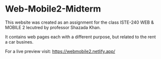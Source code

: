 # Web-Mobile2-Midterm

This website was created as an assignment for the class ISTE-240 WEB & MOBILE 2 lecutred by professor Shazada Khan.

It contains  web pages each with a different purpose, but related to the rent a car busines.

For a live preview visit: https://webmobile2.netlify.app/
